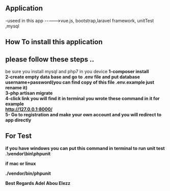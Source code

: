 
## Application
-useed in this app 
----->vue.js, bootstrap,laravel framework, unitTest ,mysql
## How To install this application

please follow these steps ..
-----
be sure you install mysql and php7 in you device
<b>
1-composer install
<br>
2-create empty data base and go to .env file and put database username+password(you can find copy of this file .env.example just rename it)
<br>
3-php artisan migrate 
<br>
4-click link you will find it in terminal you wrote these command in it for example 
<br>
http://127.0.0.1:8000/
<br>
5- Go to registration and make your own account and you will redirect to app directly
    <br>
    
For Test
-----
if you have windows you can put this command in terminal to run unit test
.\vendor\bin\phpunit

if mac or linux

./vendor/bin/phpunit

Best Regards 
Adel Abou Elezz
